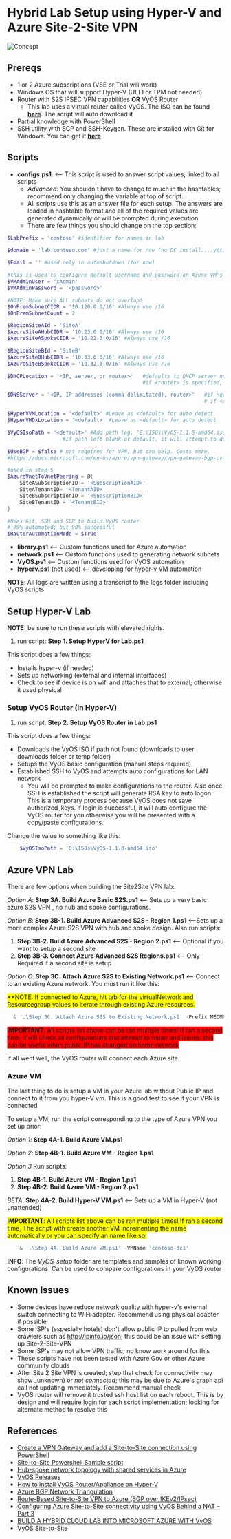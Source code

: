 # Hybrid Lab Setup using Hyper-V and Azure Site-2-Site VPN


![Concept](.images\concept.png)
## Prereqs

- 1 or 2 Azure subscriptions (VSE or Trial will work)
- Windows OS that will support Hyper-V (UEFI or TPM not needed)
- Router with S2S IPSEC VPN capabilities __OR__ VyOS Router
  - This lab uses a virtual router called VyOS. The ISO can be found [**here**](https://s3.amazonaws.com/s3-us.VyOS.io/VyOS-1.1.8-amd64.iso). The script will auto download it
- Partial knowledge with PowerShell
- SSH utility with SCP and SSH-Keygen. These are installed with Git for Windows. You can get it [**here**](https://git-scm.com/downloads)

## Scripts

- **configs.ps1**. <-- This script is used to answer script values; linked to all scripts
  - _Advanced:_ You shouldn't have to change to much in the hashtables; recommend only changing the variable at top of script.
  - All scripts use this as an answer file for each setup. The answers are loaded in hashtable format and all of the required values are generated dynamically or will be prompted during execution
  - There are few things you should change on the top section:

```powershell
$LabPrefix = 'contoso' #identifier for names in lab

$domain = 'lab.contoso.com' #just a name for now (no DC install....yet)

$Email = '' #used only in autoshutdown (for now)

#this is used to configure default username and password on Azure VM's
$VMAdminUser = 'xAdmin'
$VMAdminPassword = '<password>'

#NOTE: Make sure ALL subnets do not overlap!
$OnPremSubnetCIDR = '10.120.0.0/16' #Always use /16
$OnPremSubnetCount = 2

$RegionSiteAId = 'SiteA'
$AzureSiteAHubCIDR = '10.23.0.0/16' #Always use /16
$AzureSiteASpokeCIDR = '10.22.0.0/16' #Always use /16

$RegionSiteBId = 'SiteB'
$AzureSiteBHubCIDR = '10.33.0.0/16' #Always use /16
$AzureSiteBSpokeCIDR = '10.32.0.0/16' #Always use /16

$DHCPLocation = '<IP, server, or router>'   #defaults to DHCP server not on router; assumes DHCP is on a server
                                            #if <router> is specified, DHCP server will be enabled but a full DHCP scope will be built for each subnets automatically (eg. 10.22.1.1-10.22.1.255)

$DNSServer = '<IP, IP addresses (comma delimitated), router>'   #if not specified; defaults to fourth IP in spoke subnet scope (eg. 10.22.1.4). This would be Azure's first available IP for VM
                                                                # if <router> is specified; google IP 8.8.8.8 will be used since no DNS server exist on router

$HyperVVMLocation = '<default>' #Leave as <default> for auto detect
$HyperVHDxLocation = '<default>' #Leave as <default> for auto detect

$VyOSIsoPath = '<default>' #Add path (eg. 'E:\ISOs\VyOS-1.1.8-amd64.iso') or use <latest> to get the latest VyOS ISO (this is still in BETA)
                  #If path left blank or default, it will attempt to download the supported versions (1.1.8)

$UseBGP = $false # not required for VPN, but can help. Costs more.
#https://docs.microsoft.com/en-us/azure/vpn-gateway/vpn-gateway-bgp-overview

#used in step 5
$AzureVnetToVnetPeering = @{
    SiteASubscriptionID = '<SubscriptionAID>'
    SiteATenantID= '<TenantAID>'
    SiteBSubscriptionID = '<SubscriptionBID>'
    SiteBTenantID = '<TenantBID>'
}

#Uses Git, SSH and SCP to build VyOS router
# 99% automated; but 90% successful
$RouterAutomationMode = $True

```

- **library.ps1** <-- Custom functions used for Azure automation
- **network.ps1** <-- Custom functions used to generating network subnets
- **VyOS.ps1** <-- Custom functions used for VyOS automation
- **hyperv.ps1** (not used) <-- developing for hyper-v VM automation

**NOTE**: All logs are written using a transcript to the logs folder including VyOS scripts

## Setup Hyper-V Lab

**NOTE:** be sure to run these scripts with elevated rights.

1. run script: **Step 1. Setup HyperV for Lab.ps1**

This script does a few things:
- Installs hyper-v (if needed)
- Sets up networking (external and internal interfaces)
- Check to see if device is on wifi and attaches that to external; otherwise it used physical

### Setup VyOS Router (in Hyper-V)

1. run script: **Step 2. Setup VyOS Router in Lab.ps1**

This script does a few things:
- Downloads the VyOS ISO if path not found (downloads to user downloads folder or temp folder)
- Setups the VyOS basic configuration (manual steps required)
- Established SSH to VyOS and attempts auto configurations for LAN network
  - You will be prompted to make configurations to the router. Also once SSH is established the script will generate RSA key to auto logon.
   This is a temporary process because VyOS does not save authorized_keys. if login is successful, it will auto configure the VyOS router for you otherwise you will be presented with a copy/paste configurations.

Change the value to something like this:
```powershell
	$VyOSIsoPath = 'D:\ISOs\VyOS-1.1.8-amd64.iso'
```

## Azure VPN Lab
There are few options when building the Site2Site VPN lab:

  _Option A_: **Step 3A. Build Azure Basic S2S.ps1** <-- Sets up a very basic azure S2S VPN , no hub and spoke configurations.

  _Option B_: **Step 3B-1. Build Azure Advanced S2S - Region 1.ps1** <--Sets up a more complex Azure S2S VPN with hub and spoke design. Also run scripts:

1. **Step 3B-2. Build Azure Advanced S2S - Region 2.ps1** <-- Optional if you want to setup a second site
2. **Step 3B-3. Connect Azure Advanced S2S Regions.ps1** <-- Only Required if a second site is setup

  _Option C_: **Step 3C. Attach Azure S2S to Existing Network.ps1** <-- Connect to an existing Azure network. You must run it like this:

<span style="background-color:Yellow;">**NOTE: If connected to Azure, hit tab for the virtualNetwork and Resourcegroup values to iterate through existing Azure resources. </span>
```powershell
  & '.\Step 3C. Attach Azure S2S to Existing Network.ps1' -Prefix MECMCBLAB -ResourceGroup mecmcb-lab-rg -vNet mecmcblab-vnet -DnsIp 10.0.0.4 -RemovePublicIps -EnableVMAutoShutdown -AttachNsg -Force
```

<span style="background-color:Red;">**IMPORTANT**: All scripts list above can be ran multiple times! If ran a second time, it will check all configurations and attempt to repair and issues. this can be useful when public IP has changed on home network</span>

If all went well, the VyOS router will connect each Azure site.
### Azure VM

The last thing to do is setup a VM in your Azure lab without Public IP and connect to it from you hyper-V vm. This is a good test to see if your VPN is connected

To setup a VM, run the script corresponding to the type of Azure VPN you set up prior:


  _Option 1_: **Step 4A-1. Build Azure VM.ps1**

  _Option 2_: **Step 4B-1. Build Azure VM - Region 1.ps1**

  _Option 3_ Run scripts:

1. **Step 4B-1. Build Azure VM - Region 1.ps1**
2. **Step 4B-2. Build Azure VM - Region 2.ps1**

_BETA_: **Step 4A-2. Build Hyper-V VM.ps1** <-- Sets up a VM in Hyper-V (not unattended)

<span style="background-color:Yellow;">**IMPORTANT**: All scripts list above can be ran multiple times! If ran a second time, The script with create another VM incrementing the name automatically or you can specify an name like so:</span>
```powershell
	& '.\Step 4A. Build Azure VM.ps1' -VMName 'contoso-dc1'
```

**INFO**: The _VyOS_setup_ folder are templates and samples of known working configurations. Can be used to compare configurations in your VyOS router

## Known Issues

- Some devices have reduce network quality with hyper-v's external switch connecting to WiFi adapter. Recommend using physical adapter if possible
- Some ISP's (especially hotels) don't allow public IP to pulled from web crawlers such as http://ipinfo.io/json; this could be an issue with setting up Site-2-Site-VPN
- Some ISP's may not allow VPN traffic; no know work around for this
- These scripts have not been tested with Azure Gov or other Azure community clouds
- After Site 2 Site VPN is created; step that check for connectivity may show _unknown) or _not connected_; this may be due to Azure's graph api call not updating immediately. Recommend manual check
- VyOS router will remove it trusted ssh host list on each reboot. This is by design and will require login for each script implementation; looking for alternate method to resolve this
## References

- [Create a VPN Gateway and add a Site-to-Site connection using PowerShell](https://docs.microsoft.com/en-us/azure/vpn-gateway/vpn-gateway-create-site-to-site-rm-powershell)
- [Site-to-Site Powershell Sample script](https://docs.microsoft.com/en-us/azure/vpn-gateway/scripts/vpn-gateway-sample-site-to-site-powershell)
- [Hub-spoke network topology with shared services in Azure](https://docs.microsoft.com/en-us/azure/architecture/reference-architectures/hybrid-networking/shared-services)
- [VyOS Releases](http://packages.VyOS.net/iso/release/)
- [How to install VyOS Router/Appliance on Hyper-V](http://luisrato.azurewebsites.net/2014/06/17/)
- [Azure BGP Network Triangulation](https://azure-in-action.blog/2017/01/04/azure-bgp-network-triangulation-from-home/)
- [Route-Based Site-to-Site VPN to Azure (BGP over IKEv2/IPsec)](https://VyOS.readthedocs.io/en/latest/appendix/examples/azure-vpn-bgp.html)
- [Configuring Azure Site-to-Site connectivity using VyOS Behind a NAT – Part 3](http://www.lewisroberts.com/2015/07/17/configuring-azure-site-to-site-connectivity-using-VyOS-behind-a-nat-part-3/)
 - [BUILD A HYBRID CLOUD LAB INTO MICROSOFT AZURE WITH VyOS](https://bretty.me.uk/build-a-hybrid-cloud-lab-into-microsoft-azure-with-VyOS/)
 - [VyOS Site-to-Site](https://VyOS.readthedocs.io/en/latest/vpn/site2site_ipsec.html)
